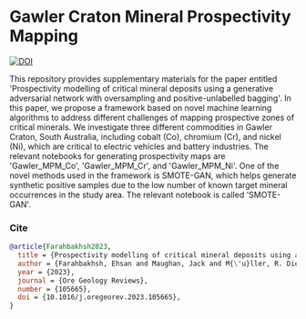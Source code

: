 # Gawler Craton Mineral Prospectivity Mapping

[![DOI](https://zenodo.org/badge/510555370.svg)](https://zenodo.org/badge/latestdoi/510555370)

This repository provides supplementary materials for the paper entitled 'Prospectivity modelling of critical mineral deposits using a generative adversarial network with oversampling and positive-unlabelled bagging'. In this paper, we propose a framework based on novel machine learning algorithms to address different challenges of mapping prospective zones of critical minerals. We investigate three different commodities in Gawler Craton, South Australia, including cobalt (Co), chromium (Cr), and nickel (Ni), which are critical to electric vehicles and battery industries. The relevant notebooks for generating prospectivity maps are 'Gawler_MPM_Co', 'Gawler_MPM_Cr', and 'Gawler_MPM_Ni'. One of the novel methods used in the framework is SMOTE-GAN, which helps generate synthetic positive samples due to the low number of known target mineral occurrences in the study area. The relevant notebook is called 'SMOTE-GAN'.

### Cite

```bib
@article{Farahbakhsh2023,
  title = {Prospectivity modelling of critical mineral deposits using a generative adversarial network with oversampling and positive-unlabelled bagging},
  author = {Farahbakhsh, Ehsan and Maughan, Jack and M{\"u}ller, R. Dietmar},
  year = {2023},
  journal = {Ore Geology Reviews},
  number = {105665},
  doi = {10.1016/j.oregeorev.2023.105665},
}
```
